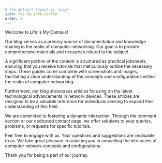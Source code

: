 ```yaml
---
# the default layout is 'page'
icon: fas fa-info-circle
order: 5
---
```


Welcome to Life is My Campus!

Our blog serves as a primary source of documentation and knowledge sharing in the realm of computer networking. Our goal is to provide comprehensive materials and resources related to the subject.

A significant portion of the content is structured as practical jobsheets, ensuring that you receive tutorials that meticulously outline the necessary steps. These guides come complete with screenshots and images, facilitating a clear understanding of the concepts and configurations within the realm of computer networking.

Furthermore, our blog showcases articles focusing on the latest technological advancements in network devices. These articles are designed to be a valuable reference for individuals seeking to expand their understanding of this field.

We are committed to fostering a dynamic interaction. Through the comment section or our dedicated contact page, we offer solutions to your queries, problems, or requests for specific tutorials.

Feel free to engage with us. Your questions and suggestions are invaluable to us. We take great pleasure in assisting you in unraveling the intricacies of computer network concepts and configurations.

Thank you for being a part of our journey.
